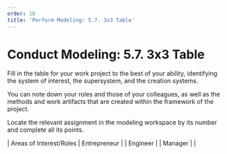 ```yaml
---
order: 18
title: 'Perform Modeling: 5.7. 3x3 Table'
---
```


# Conduct Modeling: 5.7. 3x3 Table

Fill in the table for your work project to the best of your ability, identifying the system of interest, the supersystem, and the creation systems.

You can note down your roles and those of your colleagues, as well as the methods and work artifacts that are created within the framework of the project.

Locate the relevant assignment in the modeling workspace by its number and complete all its points.

| Areas of Interest/Roles | Entrepreneur | | Engineer | | Manager |
|